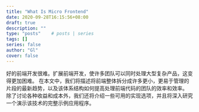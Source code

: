 ```yaml
---
title: "What Is Micro Frontend"
date: 2020-09-28T16:15:56+08:00
draft: true
description: ""
type: "posts"    # posts | series
tags: []
series: false
author: "Gl"
cover: false
---
```


好的前端开发很难。扩展前端开发，使许多团队可以同时处理大型复杂产品，这变得更加困难。
在本文中，我们将描述将前端整体拆分成许多更小，更易于管理的片段的最新趋势，以及该体系结构如何提高处理前端代码的团队的效率和效率。
除了讨论各种收益和成本外，我们还将介绍一些可用的实现选项，并且将深入研究一个演示该技术的完整示例应用程序。

